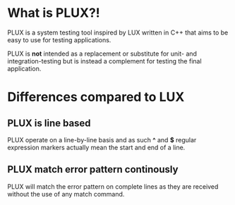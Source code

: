 What is PLUX?!
==============

PLUX is a system testing tool inspired by LUX written in C++ that aims
to be easy to use for testing applications.

PLUX is **not** intended as a replacement or substitute for unit- and
integration-testing but is instead a complement for testing the final
application.

Differences compared to LUX
===========================

PLUX is line based
------------------

PLUX operate on a line-by-line basis and as such **^** and **$**
regular expression markers actually mean the start and end of a line.

PLUX match error pattern continously
------------------------------------

PLUX will match the error pattern on complete lines as they are
received without the use of any match command.

